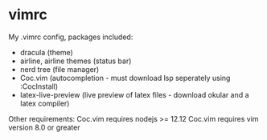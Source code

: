 # vimrc
My .vimrc config, packages included:

* dracula (theme)
* airline, airline themes (status bar)
* nerd tree (file manager)
* Coc.vim (autocompletion - must download lsp seperately using :CocInstall)
* latex-live-preview (live preview of latex files - download okular and a latex compiler)

Other requirements:
Coc.vim requires nodejs >= 12.12
Coc.vim requires vim version 8.0 or greater

